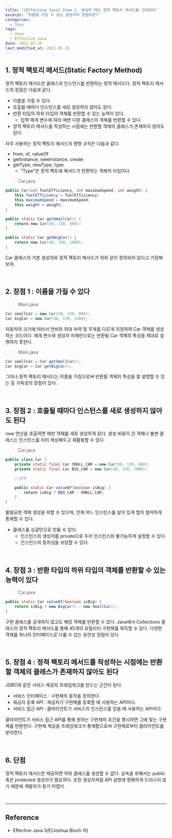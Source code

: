 ```yaml
---
title: "[Effective Java] Item 1. 생성자 대신 정적 팩토리 메서드를 고려하라"
excerpt: "이름을 가질 수 있는 생성자의 장점이란?"
categories:
  - Java
tags:
  - Java
  - Effective Java
date: 2021-01-25
last_modified_at: 2021-01-25
---
```


## 1. 정적 팩토리 메서드(Static Factory Method)

정적 팩토리 메서드란 클래스의 인스턴스를 반환하는 정적 메서드다. 정적 팩토리 메서드의 장점은 다음과 같다.

* 이름을 가질 수 있다.
* 호출될 때마다 인스턴스를 새로 생성하지 않아도 된다.
* 반환 타입의 하위 타입의 객체를 반환할 수 있는 능력이 있다.
  * 입력 매개 변수에 따라 매번 다른 클래스의 객체를 반환할 수 있다.
* 정적 팩토리 메서드를 작성하는 시점에는 반환할 객체의 클래스가 존재하지 않아도 된다.

자주 사용하는 정적 팩토리 메서드의 명명 규칙은 다음과 같다.

* from, of, valueOf
* getInstance, newInstance, create
* getType, newType, type
  * "Type"은 정적 팩토레 메서드가 반환하는 객체의 타입이다.

> Car.java

```java
public Car(int fuelEfficiency, int maximumSpeed, int weight) {
    this.fuelEfficiency = fuelEfficiency;
    this.maximumSpeed = maximumSpeed;
    this.weight = weight;
}

public static Car getSmallCar() {
    return new Car(50, 130, 800);
}

public static Car getBigCar() {
    return new Car(40, 150, 1000);
}
```

Car 클래스의 기본 생성자와 정적 팩토리 메서드가 위와 같이 정의되어 있다고 가정해보자.

<br>

## 2. 장점 1 : 이름을 가질 수 있다

> Main.java

```java
Car smallCar = new Car(50, 130, 800);
Car bigCar = new Car(30, 170, 1300);
```

자동차의 크기에 따라서 연비와 최대 속력 및 무게를 다르게 지정하여 Car 객체를 생성하는 코드이다. 매개 변수와 생성자 자체만으로는 반환될 Car 객체의 특성을 제대로 설명하지 못한다.

> Main.java

```java
Car smallCar = Car.getSmallCar();
Car bigCar = Car.getBigCar();
```

그러나 정적 팩토리 메서드는 이름을 가짐으로써 반환될 객체의 특성을 잘 설명할 수 있는 등 가독성의 장점이 있다.

<br>

## 3. 장점 2 : 호출될 때마다 인스턴스를 새로 생성하지 않아도 된다

new 연산을 호출하면 매번 객체를 새로 생성하게 된다. 생성 비용이 큰 객체나 불변 클래스는 인스턴스를 미리 캐싱해두고 재활용할 수 있다.

> Car.java

```java
public class Car {
    private static final Car SMALL_CAR = new Car(50, 130, 800);
    private static final Car BIG_CAR = new Car(40, 150, 1000);

    //중략

    public static Car valueOf(boolean isBig) {
        return isBig ? BIG_CAR : SMALL_CAR;
    }
}
```

불필요한 객체 생성을 피할 수 있으며, 언제 어느 인스턴스를 살아 있게 할지 철저하게 통제할 수 있다.

* 클래스를 싱글턴으로 만들 수 있다.
  * 인스턴스의 생성자를 private으로 두어 인스턴스화 불가능하게 설정할 수 있다.
  * 인스턴스의 동치성을 보장할 수 있다.

<br>

## 4. 장점 3 : 반환 타입의 하위 타입의 객체를 반환할 수 있는 능력이 있다

> Car.java

```java
public static Car valueOf(boolean isBig) {
    return isBig ? new BigCar() : new SmallCar();
}
```

구현 클래스를 공개하지 않고도 해당 객체를 반환할 수 있다. Java에서 Collections 클래스의 정적 팩토리 메서드를 통해 45개의 유틸리티 구현체를 획득할 수 있다. 다양한 객체를 하나의 인터페이스로 다룰 수 있는 유연성 장점이 있다

<br>

## 5. 장점 4 : 정적 팩토리 메서드를 작성하는 시점에는 반환할 객체의 클래스가 존재하지 않아도 된다

JDBC와 같은 서비스 제공자 프레임워크를 만드는 근간이 된다.

* 서비스 인터페이스 : 구현체의 동작을 정의한다.
* 제공자 등록 API : 제공자가 구현체를 등록할 때 사용하는 API이다.
* 서비스 접근 API : 클라이언트가 서비스의 인스턴스를 얻을 때 사용하는 API이다.

클라이언트가 서비스 접근 API를 통해 원하는 구현체의 조건을 명시하면 그에 맞는 구현체를 반환한다. 구현체 제공을 프레임워크가 통제함으로써 구현체로부터 클라이언트를 분리한다.

<br>

## 6. 단점

정적 팩토리 메서드만 제공하면 하위 클래스를 생성할 수 없다. 상속을 위해서는 public 혹은 protected 생성자가 필요하다. 또한 생성자처럼 API 설명에 명확하게 드러나지 않기 때문에 개발자가 찾기 어렵다.

<br>

---

## Reference

* Effective Java 3/E(Joshua Bloch 저)
